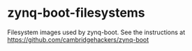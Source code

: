 zynq-boot-filesystems
=====================

Filesystem images used by zynq-boot. See the instructions at https://github.com/cambridgehackers/zynq-boot

